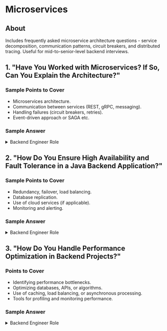 # Microservices

## About

Includes frequently asked microservice architecture questions - service decomposition, communication patterns, circuit breakers, and distributed tracing. Useful for mid-to-senior-level backend interviews.

## 1. "Have You Worked with Microservices? If So, Can You Explain the Architecture?"

### **Sample Points to Cover**

* Microservices architecture.
* Communication between services (REST, gRPC, messaging).
* Handling failures (circuit breakers, retries).
* Event-driven approach or SAGA etc.

### Sample Answer

<details>

<summary>Backend Engineer Role</summary>

Yes, I have worked extensively with microservices architecture. In one of my projects, we broke down a monolithic application into multiple microservices, each responsible for a specific business domain. We used REST APIs for communication and RabbitMQ for asynchronous messaging between services. To handle failures gracefully, we used Resilience4j for circuit-breaking and retries. We also implemented the SAGA pattern to manage long-running transactions across multiple services, ensuring eventual consistency.

</details>

## 2. "**How Do You Ensure High Availability and Fault Tolerance in a Java Backend Application?"**

### **Sample Points to Cover**

* Redundancy, failover, load balancing.
* Database replication.
* Use of cloud services (if applicable).
* Monitoring and alerting.

### Sample Answer

<details>

<summary>Backend Engineer Role</summary>

To ensure high availability and fault tolerance, I focus on building a robust infrastructure. We use load balancers to distribute traffic evenly across multiple instances of our backend services. For database redundancy, we implement master-slave replication for failover. Additionally, we deploy our application on AWS with auto-scaling enabled to handle traffic spikes. For monitoring, we use Prometheus and Grafana to keep track of system health, and we’ve set up alerts to proactively identify and resolve issues before they impact users.

</details>



## 3. "How Do You Handle Performance Optimization in Backend Projects?"

### **Points to Cover**

* Identifying performance bottlenecks.
* Optimizing databases, APIs, or algorithms.
* Use of caching, load balancing, or asynchronous processing.
* Tools for profiling and monitoring performance.

### Sample Answer

<details>

<summary>Backend Engineer Role</summary>

Performance optimization is something I prioritize from the outset. I typically start by profiling the application to identify performance bottlenecks, using tools like JProfiler and VisualVM. For example, in a previous project, we optimized a resource-intensive API by implementing caching using Redis and optimizing database queries with better indexing. We also moved some heavy processing to background tasks using Spring’s @Async feature to avoid blocking the main thread. After deploying, I used Prometheus and Grafana to monitor and ensure everything was running efficiently.

</details>



